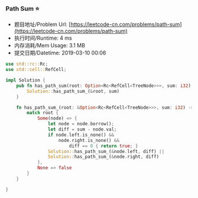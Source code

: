
### Path Sum :star:
- 题目地址/Problem Url: [https://leetcode-cn.com/problems/path-sum](https://leetcode-cn.com/problems/path-sum)
- 执行时间/Runtime: 4 ms 
- 内存消耗/Mem Usage: 3.1 MB
- 提交日期/Datetime: 2019-03-10 00:06

```rust
use std::rc::Rc;
use std::cell::RefCell;

impl Solution {
    pub fn has_path_sum(root: Option<Rc<RefCell<TreeNode>>>, sum: i32) -> bool {
        Solution::has_path_sum_(&root, sum)
    }

    fn has_path_sum_(root: &Option<Rc<RefCell<TreeNode>>>, sum: i32) -> bool {
        match root {
            Some(node) => {
                let node = node.borrow();
                let diff = sum - node.val;
                if node.left.is_none() &&
                    node.right.is_none() &&
                        diff == 0 { return true; }
                Solution::has_path_sum_(&node.left, diff) ||
                Solution::has_path_sum_(&node.right, diff)
            },
            None => false
        }
    }

}
```
